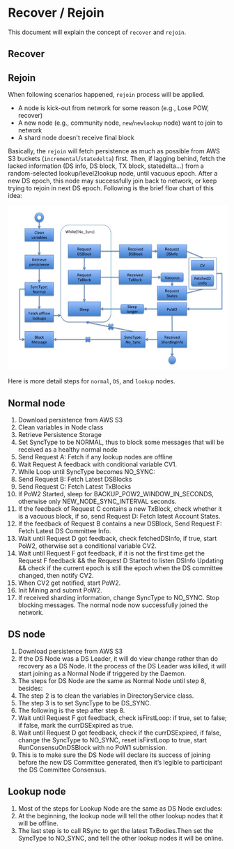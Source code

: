 # Recover / Rejoin

This document will explain the concept of `recover` and `rejoin`.

## Recover

## Rejoin

When following scenarios happened, `rejoin` process will be applied.

- A node is kick-out from network for some reason (e.g., Lose POW, recover)
- A new node (e.g., community node, `new`/`newlookup` node) want to join to network
- A shard node doesn't receive final block

Basically, the `rejoin` will fetch persistence as much as possible from AWS S3 buckets (`incremental`/`statedelta`) first. Then, if lagging behind, fetch the lacked information (DS info, DS block, TX block, statedelta...) from a random-selected lookup/level2lookup node, until vacuous epoch. After a new DS epoch, this node may successfully join back to network, or keep trying to rejoin in next DS epoch. Following is the brief flow chart of this idea:

![rejoin](images/features/rejoin-recovery/rejoin.jpg)

Here is more detail steps for `normal`, `DS`, and `lookup` nodes.

## Normal node

1. Download persistence from AWS S3
2. Clean variables in Node class
3. Retrieve Persistence Storage
4. Set SyncType to be NORMAL, thus to block some messages that will be received as a healthy normal node
5. Send Request A: Fetch if any lookup nodes are offline
6. Wait Request A feedback with conditional variable CV1.
7. While Loop until SyncType becomes NO_SYNC:
8. Send Request B: Fetch Latest DSBlocks
9. Send Request C: Fetch Latest TxBlocks
10. If PoW2 Started, sleep for BACKUP_POW2_WINDOW_IN_SECONDS, otherwise only NEW_NODE_SYNC_INTERVAL seconds.
11. If the feedback of Request C contains a new TxBlock, check whether it is a vacuous block, if so, send Request D: Fetch latest Account States.
12. If the feedback of Request B contains a new DSBlock, Send Request F: Fetch Latest DS Committee Info.
13. Wait until Request D got feedback, check fetchedDSInfo, if true, start PoW2, otherwise set a conditional variable CV2.
14. Wait until Request F got feedback, if it is not the first time get the Request F feedback && the Request D Started to listen DSInfo Updating && check if the current epoch is still the epoch when the DS committee changed, then notify CV2.
15. When CV2 get notified, start PoW2.
16. Init Mining and submit PoW2.
17. If received sharding information, change SyncType to NO_SYNC. Stop blocking messages. The normal node now successfully joined the network.

## DS node

1. Download persistence from AWS S3
2. If the DS Node was a DS Leader, it will do view change rather than do recovery as a DS Node. It the process of the DS Leader was killed, it will start joining as a Normal Node if triggered by the Daemon.
3. The steps for DS Node are the same as Normal Node until step 8, besides:
4. The step 2 is to clean the variables in DirectoryService class.
5. The step 3 is to set SyncType to be DS_SYNC.
6. The following is the step after step 8.
7. Wait until Request F got feedback, check isFirstLoop: if true, set to false; if false, mark the currDSExpired as true.
8. Wait until Request D got feedback, check if the currDSExpired, if false, change the SyncType to NO_SYNC, reset isFirstLoop to true, start RunConsensuOnDSBlock with no PoW1 submission.
9. This is to make sure the DS Node will declare its success of joining before the new DS Committee generated, then it’s legible to participant the DS Committee Consensus.

## Lookup node

1. Most of the steps for Lookup Node are the same as DS Node excludes:
2. At the beginning, the lookup node will tell the other lookup nodes that it will be offline.
3. The last step is to call RSync to get the latest TxBodies.Then set the SyncType to NO_SYNC, and tell the other lookup nodes it will be online.
